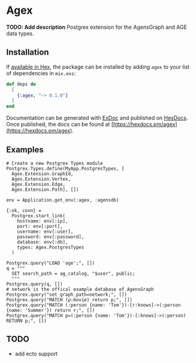 # Agex

**TODO: Add description**
Postgrex extension for the AgensGraph and AGE data types.

## Installation

If [available in Hex](https://hex.pm/docs/publish), the package can be installed
by adding `agex` to your list of dependencies in `mix.exs`:

```elixir
def deps do
  [
    {:agex, "~> 0.1.0"}
  ]
end
```

Documentation can be generated with [ExDoc](https://github.com/elixir-lang/ex_doc)
and published on [HexDocs](https://hexdocs.pm). Once published, the docs can
be found at [https://hexdocs.pm/agex](https://hexdocs.pm/agex).

## Examples

```
# Create a new Postgrex Types module
Postgrex.Types.define(MyApp.PostgresTypes, [
  Agex.Extension.GraphId, 
  Agex.Extension.Vertex, 
  Agex.Extension.Edge, 
  Agex.Extension.Path], [])

env = Application.get_env(:agex, :agensdb)

{:ok, conn} =
  Postgrex.start_link(
    hostname: env[:ip],
    port: env[:port],
    username: env[:user],
    password: env[:password],
    database: env[:db],
    types: Agex.PostgresTypes
  )

Postgrex.query("LOAD 'age';", [])
q = """
  SET search_path = ag_catalog, "$user", public;
  """
Postgrex.query(q, [])
# network is the offical example database of AgensGraph
Postgrex.query("set graph_path=network;", [])
Postgrex.query("MATCH (p:movie) return p;", [])
Postgrex.query("MATCH (:person {name: 'Tom'})-[r:knows]->(:person {name: 'Summer'}) return r;", [])
Postgrex.query("MATCH p=(:person {name: 'Tom'})-[:knows]->(:person) RETURN p;", [])

```

## TODO
- add ecto support

